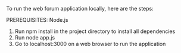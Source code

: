 To run the web forum application locally, here are the steps:

PREREQUISITES: Node.js 

1. Run npm install in the project directory to install all dependencies
2. Run node app.js 
3. Go to localhost:3000 on a web browser to run the application
